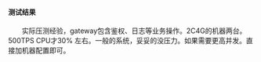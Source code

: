 #### 测试结果
<div style="text-indent:2em">实际压测经验，gateway包含鉴权、日志等业务操作。2C4G的机器两台。500TPS CPU才30% 左右。一般的系统，妥妥的没压力。如果需要更高并发。直接加机器配置即可。</div>
